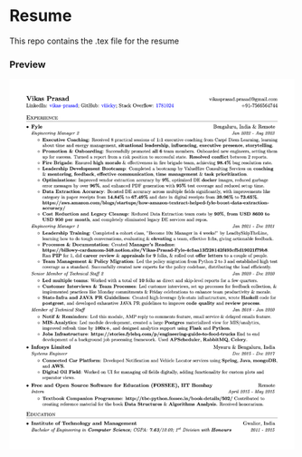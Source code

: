 # Resume
This repo contains the .tex file for the resume

### Preview
![Resume Screenshot](/resume_v04.png)